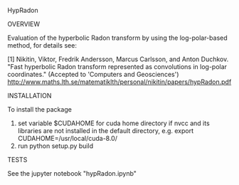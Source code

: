 HypRadon



OVERVIEW

Evaluation of the hyperbolic Radon transform by using the log-polar-based method, for details see:

[1] Nikitin, Viktor, Fredrik Andersson, Marcus Carlsson, and Anton Duchkov. "Fast hyperbolic Radon transform represented as
convolutions in log-polar coordinates." (Accepted to 'Computers and Geosciences') 
http://www.maths.lth.se/matematiklth/personal/nikitin/papers/hypRadon.pdf


INSTALLATION

To install the package 
1) set variable $CUDAHOME for cuda home directory if nvcc and its libraries are not installed in the default directory, 
e.g. export CUDAHOME=/usr/local/cuda-8.0/
2) run python setup.py build


TESTS

See the jupyter notebook "hypRadon.ipynb"
